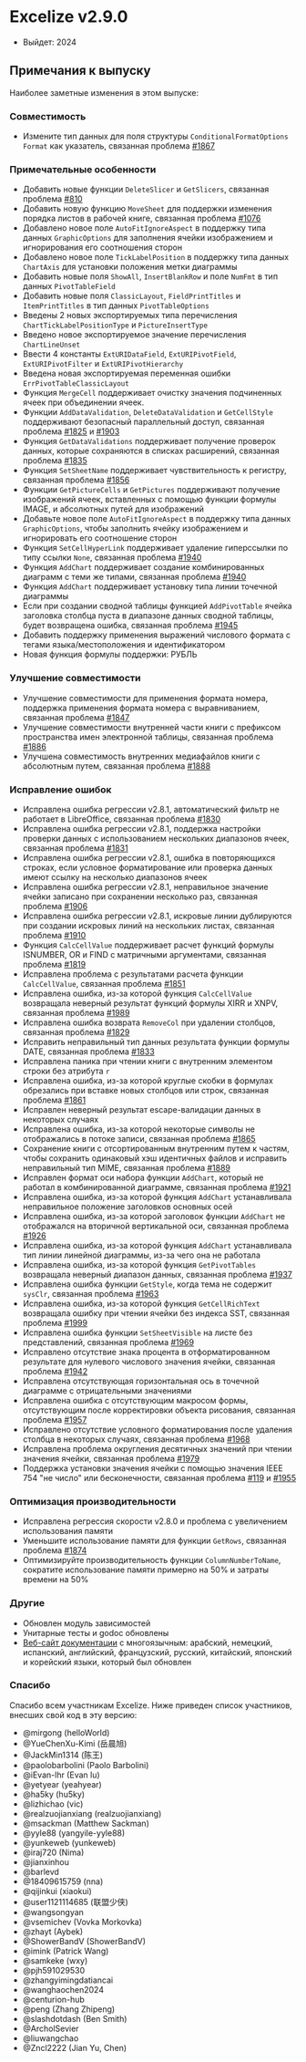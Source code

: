 # Excelize v2.9.0

* Выйдет: 2024

## Примечания к выпуску

Наиболее заметные изменения в этом выпуске:

### Совместимость

* Измените тип данных для поля структуры `ConditionalFormatOptions` `Format` как указатель, связанная проблема [#1867](https://github.com/xuri/excelize/issues/1867)

### Примечательные особенности

* Добавить новые функции `DeleteSlicer` и `GetSlicers`, связанная проблема [#810](https://github.com/xuri/excelize/issues/810)
* Добавить новую функцию `MoveSheet` для поддержки изменения порядка листов в рабочей книге, связанная проблема [#1076](https://github.com/xuri/excelize/issues/1076)
* Добавлено новое поле `AutoFitIgnoreAspect` в поддержку типа данных `GraphicOptions` для заполнения ячейки изображением и игнорирования его соотношения сторон
* Добавлено новое поле `TickLabelPosition` в поддержку типа данных `ChartAxis` для установки положения метки диаграммы
* Добавить новые поля `ShowAll`, `InsertBlankRow` и поле `NumFmt` в тип данных `PivotTableField`
* Добавить новые поля `ClassicLayout`, `FieldPrintTitles` и `ItemPrintTitles` в тип данных `PivotTableOptions`
* Введены 2 новых экспортируемых типа перечисления `ChartTickLabelPositionType` и `PictureInsertType`
* Введено новое экспортируемое значение перечисления `ChartLineUnset`
* Ввести 4 константы `ExtURIDataField`, `ExtURIPivotField`, `ExtURIPivotFilter` и `ExtURIPivotHierarchy`
* Введена новая экспортируемая переменная ошибки `ErrPivotTableClassicLayout`
* Функция `MergeCell` поддерживает очистку значения подчиненных ячеек при объединении ячеек.
* Функции `AddDataValidation`, `DeleteDataValidation` и `GetCellStyle` поддерживают безопасный параллельный доступ, связанная проблема [#1825](https://github.com/xuri/excelize/issues/1825) и [#1903](https://github.com/xuri/excelize/issues/1903)
* Функция `GetDataValidations` поддерживает получение проверок данных, которые сохраняются в списках расширений, связанная проблема [#1835](https://github.com/xuri/excelize/issues/1835)
* Функция `SetSheetName` поддерживает чувствительность к регистру, связанная проблема [#1856](https://github.com/xuri/excelize/issues/1856)
* Функции `GetPictureCells` и `GetPictures` поддерживают получение изображений ячеек, вставленных с помощью функции формулы IMAGE, и абсолютных путей для изображений
* Добавьте новое поле `AutoFitIgnoreAspect` в поддержку типа данных `GraphicOptions`, чтобы заполнить ячейку изображением и игнорировать его соотношение сторон
* Функция `SetCellHyperLink` поддерживает удаление гиперссылки по типу ссылки `None`, связанная проблема [#1940](https://github.com/xuri/excelize/issues/1940)
* Функция `AddChart` поддерживает создание комбинированных диаграмм с теми же типами, связанная проблема [#1940](https://github.com/xuri/excelize/issues/1940)
* Функция `AddChart` поддерживает установку типа линии точечной диаграммы
* Если при создании сводной таблицы функцией `AddPivotTable` ячейка заголовка столбца пуста в диапазоне данных сводной таблицы, будет возвращена ошибка, связанная проблема [#1945](https://github.com/xuri/excelize/issues/1945)
* Добавить поддержку применения выражений числового формата с тегами языка/местоположения и идентификатором
* Новая функция формулы поддержки: РУБЛЬ

### Улучшение совместимости

* Улучшение совместимости для применения формата номера, поддержка применения формата номера с выравниванием, связанная проблема [#1847](https://github.com/xuri/excelize/issues/1847)
* Улучшение совместимости внутренней части книги с префиксом пространства имен электронной таблицы, связанная проблема [#1886](https://github.com/xuri/excelize/issues/1886)
* Улучшена совместимость внутренних медиафайлов книги с абсолютным путем, связанная проблема [#1888](https://github.com/xuri/excelize/issues/1888)

### Исправление ошибок

* Исправлена ошибка регрессии v2.8.1, автоматический фильтр не работает в LibreOffice, связанная проблема [#1830](https://github.com/xuri/excelize/issues/1830)
* Исправлена ошибка регрессии v2.8.1, поддержка настройки проверки данных с использованием нескольких диапазонов ячеек, связанная проблема [#1831](https://github.com/xuri/excelize/issues/1831)
* Исправлена ошибка регрессии v2.8.1, ошибка в повторяющихся строках, если условное форматирование или проверка данных имеют ссылку на несколько диапазонов ячеек
* Исправлена ошибка регрессии v2.8.1, неправильное значение ячейки записано при сохранении несколько раз, связанная проблема [#1906](https://github.com/xuri/excelize/issues/1906)
* Исправлена ошибка регрессии v2.8.1, искровые линии дублируются при создании искровых линий на нескольких листах, связанная проблема [#1910](https://github.com/xuri/excelize/issues/1910)
* Функция `CalcCellValue` поддерживает расчет функций формулы ISNUMBER, OR и FIND с матричными аргументами, связанная проблема [#1819](https://github.com/xuri/excelize/issues/1819)
* Исправлена проблема с результатами расчета функции `CalcCellValue`, связанная проблема [#1851](https://github.com/xuri/excelize/issues/1851)
* Исправлена ошибка, из-за которой функция `CalcCellValue` возвращала неверный результат функций формулы XIRR и XNPV, связанная проблема [#1989](https://github.com/xuri/excelize/issues/1989)
* Исправлена ошибка возврата `RemoveCol` при удалении столбцов, связанная проблема [#1829](https://github.com/xuri/excelize/issues/1829)
* Исправить неправильный тип данных результата функции формулы DATE, связанная проблема [#1833](https://github.com/xuri/excelize/issues/1833)
* Исправлена паника при чтении книги с внутренним элементом строки без атрибута `r`
* Исправлена ошибка, из-за которой круглые скобки в формулах обрезались при вставке новых столбцов или строк, связанная проблема [#1861](https://github.com/xuri/excelize/issues/1861)
* Исправлен неверный результат escape-валидации данных в некоторых случаях
* Исправлена ошибка, из-за которой некоторые символы не отображались в потоке записи, связанная проблема [#1865](https://github.com/xuri/excelize/issues/1865)
* Сохранение книги с отсортированным внутренним путем к частям, чтобы сохранить одинаковый хэш идентичных файлов и исправить неправильный тип MIME, связанная проблема [#1889](https://github.com/xuri/excelize/issues/1889)
* Исправлен формат оси набора функции `AddChart`, который не работал в комбинированной диаграмме, связанная проблема [#1921](https://github.com/xuri/excelize/issues/1921)
* Исправлена ошибка, из-за которой функция `AddChart` устанавливала неправильное положение заголовков основных осей
* Исправлена ошибка, из-за которой заголовок функции `AddChart` не отображался на вторичной вертикальной оси, связанная проблема [#1926](https://github.com/xuri/excelize/issues/1926)
* Исправлена ошибка, из-за которой функция `AddChart` устанавливала тип линии линейной диаграммы, из-за чего она не работала
* Исправлена ошибка, из-за которой функция `GetPivotTables` возвращала неверный диапазон данных, связанная проблема [#1937](https://github.com/xuri/excelize/issues/1937)
* Исправлена ошибка функции `GetStyle`, когда тема не содержит `sysClr`, связанная проблема [#1963](https://github.com/xuri/excelize/issues/1963)
* Исправлена ошибка, из-за которой функция `GetCellRichText` возвращала ошибку при чтении ячейки без индекса SST, связанная проблема [#1999](https://github.com/xuri/excelize/issues/1999)
* Исправлена ошибка функции `SetSheetVisible` на листе без представлений, связанная проблема [#1969](https://github.com/xuri/excelize/issues/1969)
* Исправлено отсутствие знака процента в отформатированном результате для нулевого числового значения ячейки, связанная проблема [#1942](https://github.com/xuri/excelize/issues/1942)
* Исправлена отсутствующая горизонтальная ось в точечной диаграмме с отрицательными значениями
* Исправлена ошибка с отсутствующим макросом формы, отсутствующим после корректировки объекта рисования, связанная проблема [#1957](https://github.com/xuri/excelize/issues/1957)
* Исправлено отсутствие условного форматирования после удаления столбца в некоторых случаях, связанная проблема [#1968](https://github.com/xuri/excelize/issues/1968)
* Исправлена проблема округления десятичных значений при чтении значения ячейки, связанная проблема [#1979](https://github.com/xuri/excelize/issues/1979)
* Поддержка установки значения ячейки с помощью значения IEEE 754 "не число" или бесконечности, связанная проблема [#119](https://github.com/xuri/excelize/issues/119) и [#1955](https://github.com/xuri/excelize/issues/1955)

### Оптимизация производительности

* Исправлена регрессия скорости v2.8.0 и проблема с увеличением использования памяти
* Уменьшите использование памяти для функции `GetRows`, связанная проблема [#1874](https://github.com/xuri/excelize/issues/1874)
* Оптимизируйте производительность функции `ColumnNumberToName`, сократите использование памяти примерно на 50% и затраты времени на 50%

### Другие

* Обновлен модуль зависимостей
* Унитарные тесты и godoc обновлены
* [Веб-сайт документации](https://xuri.me/excelize) с многоязычным: арабский, немецкий, испанский, английский, французский, русский, китайский, японский и корейский языки, который был обновлен

### Спасибо

Спасибо всем участникам Excelize. Ниже приведен список участников, внесших свой код в эту версию:

* @mirgong (helloWorld)
* @YueChenXu-Kimi (岳晨旭)
* @JackMin1314 (陈王)
* @paolobarbolini (Paolo Barbolini)
* @iEvan-lhr (Evan lu)
* @yetyear (yeahyear)
* @ha5ky (hu5ky)
* @lizhichao (vic)
* @realzuojianxiang (realzuojianxiang)
* @msackman (Matthew Sackman)
* @yyle88 (yangyile-yyle88)
* @yunkeweb (yunkeweb)
* @iraj720 (Nima)
* @jianxinhou
* @barlevd
* @18409615759 (nna)
* @qijinkui (xiaokui)
* @user1121114685 (联盟少侠)
* @wangsongyan
* @vsemichev (Vovka Morkovka)
* @zhayt (Aybek)
* @ShowerBandV (ShowerBandV)
* @imink (Patrick Wang)
* @samkeke (wxy)
* @pjh591029530
* @zhangyimingdatiancai
* @wanghaochen2024
* @centurion-hub
* @peng (Zhang Zhipeng)
* @slashdotdash (Ben Smith)
* @ArcholSevier
* @liuwangchao
* @Zncl2222 (Jian Yu, Chen)
